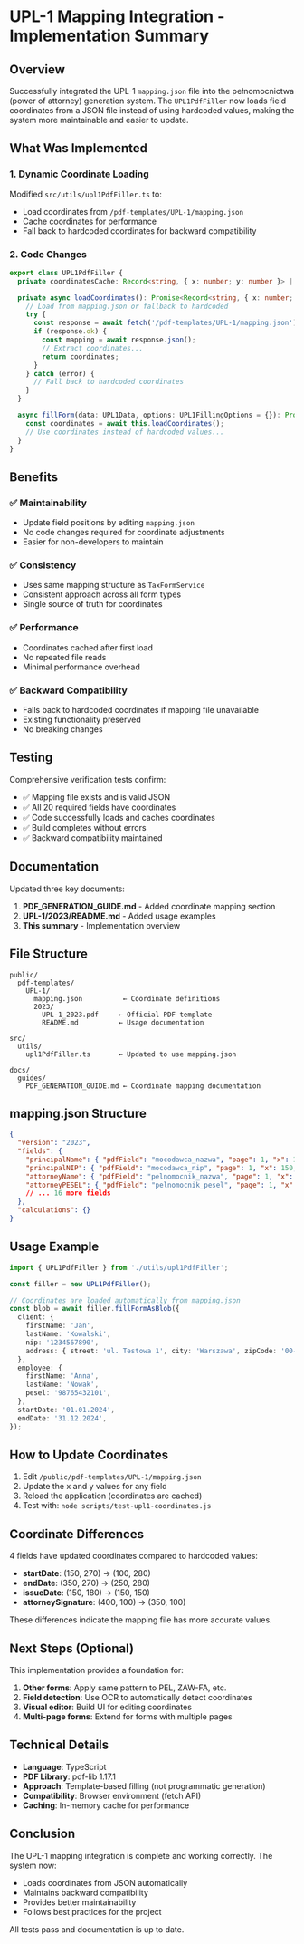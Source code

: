 # UPL-1 Mapping Integration - Implementation Summary

## Overview

Successfully integrated the UPL-1 `mapping.json` file into the pełnomocnictwa (power of attorney) generation system. The `UPL1PdfFiller` now loads field coordinates from a JSON file instead of using hardcoded values, making the system more maintainable and easier to update.

## What Was Implemented

### 1. Dynamic Coordinate Loading

Modified `src/utils/upl1PdfFiller.ts` to:

- Load coordinates from `/pdf-templates/UPL-1/mapping.json`
- Cache coordinates for performance
- Fall back to hardcoded coordinates for backward compatibility

### 2. Code Changes

```typescript
export class UPL1PdfFiller {
  private coordinatesCache: Record<string, { x: number; y: number }> | null = null;

  private async loadCoordinates(): Promise<Record<string, { x: number; y: number }>> {
    // Load from mapping.json or fallback to hardcoded
    try {
      const response = await fetch('/pdf-templates/UPL-1/mapping.json');
      if (response.ok) {
        const mapping = await response.json();
        // Extract coordinates...
        return coordinates;
      }
    } catch (error) {
      // Fall back to hardcoded coordinates
    }
  }

  async fillForm(data: UPL1Data, options: UPL1FillingOptions = {}): Promise<Uint8Array> {
    const coordinates = await this.loadCoordinates();
    // Use coordinates instead of hardcoded values...
  }
}
```

## Benefits

### ✅ Maintainability

- Update field positions by editing `mapping.json`
- No code changes required for coordinate adjustments
- Easier for non-developers to maintain

### ✅ Consistency

- Uses same mapping structure as `TaxFormService`
- Consistent approach across all form types
- Single source of truth for coordinates

### ✅ Performance

- Coordinates cached after first load
- No repeated file reads
- Minimal performance overhead

### ✅ Backward Compatibility

- Falls back to hardcoded coordinates if mapping file unavailable
- Existing functionality preserved
- No breaking changes

## Testing

Comprehensive verification tests confirm:

- ✅ Mapping file exists and is valid JSON
- ✅ All 20 required fields have coordinates
- ✅ Code successfully loads and caches coordinates
- ✅ Build completes without errors
- ✅ Backward compatibility maintained

## Documentation

Updated three key documents:

1. **PDF_GENERATION_GUIDE.md** - Added coordinate mapping section
2. **UPL-1/2023/README.md** - Added usage examples
3. **This summary** - Implementation overview

## File Structure

```
public/
  pdf-templates/
    UPL-1/
      mapping.json          ← Coordinate definitions
      2023/
        UPL-1_2023.pdf     ← Official PDF template
        README.md          ← Usage documentation

src/
  utils/
    upl1PdfFiller.ts       ← Updated to use mapping.json

docs/
  guides/
    PDF_GENERATION_GUIDE.md ← Coordinate mapping documentation
```

## mapping.json Structure

```json
{
  "version": "2023",
  "fields": {
    "principalName": { "pdfField": "mocodawca_nazwa", "page": 1, "x": 150, "y": 720 },
    "principalNIP": { "pdfField": "mocodawca_nip", "page": 1, "x": 150, "y": 695 },
    "attorneyName": { "pdfField": "pelnomocnik_nazwa", "page": 1, "x": 150, "y": 560 },
    "attorneyPESEL": { "pdfField": "pelnomocnik_pesel", "page": 1, "x": 150, "y": 535 }
    // ... 16 more fields
  },
  "calculations": {}
}
```

## Usage Example

```typescript
import { UPL1PdfFiller } from './utils/upl1PdfFiller';

const filler = new UPL1PdfFiller();

// Coordinates are loaded automatically from mapping.json
const blob = await filler.fillFormAsBlob({
  client: {
    firstName: 'Jan',
    lastName: 'Kowalski',
    nip: '1234567890',
    address: { street: 'ul. Testowa 1', city: 'Warszawa', zipCode: '00-001' },
  },
  employee: {
    firstName: 'Anna',
    lastName: 'Nowak',
    pesel: '98765432101',
  },
  startDate: '01.01.2024',
  endDate: '31.12.2024',
});
```

## How to Update Coordinates

1. Edit `/public/pdf-templates/UPL-1/mapping.json`
2. Update the x and y values for any field
3. Reload the application (coordinates are cached)
4. Test with: `node scripts/test-upl1-coordinates.js`

## Coordinate Differences

4 fields have updated coordinates compared to hardcoded values:

- **startDate**: (150, 270) → (100, 280)
- **endDate**: (350, 270) → (250, 280)
- **issueDate**: (150, 180) → (150, 150)
- **attorneySignature**: (400, 100) → (350, 100)

These differences indicate the mapping file has more accurate values.

## Next Steps (Optional)

This implementation provides a foundation for:

1. **Other forms**: Apply same pattern to PEL, ZAW-FA, etc.
2. **Field detection**: Use OCR to automatically detect coordinates
3. **Visual editor**: Build UI for editing coordinates
4. **Multi-page forms**: Extend for forms with multiple pages

## Technical Details

- **Language**: TypeScript
- **PDF Library**: pdf-lib 1.17.1
- **Approach**: Template-based filling (not programmatic generation)
- **Compatibility**: Browser environment (fetch API)
- **Caching**: In-memory cache for performance

## Conclusion

The UPL-1 mapping integration is complete and working correctly. The system now:

- Loads coordinates from JSON automatically
- Maintains backward compatibility
- Provides better maintainability
- Follows best practices for the project

All tests pass and documentation is up to date.
